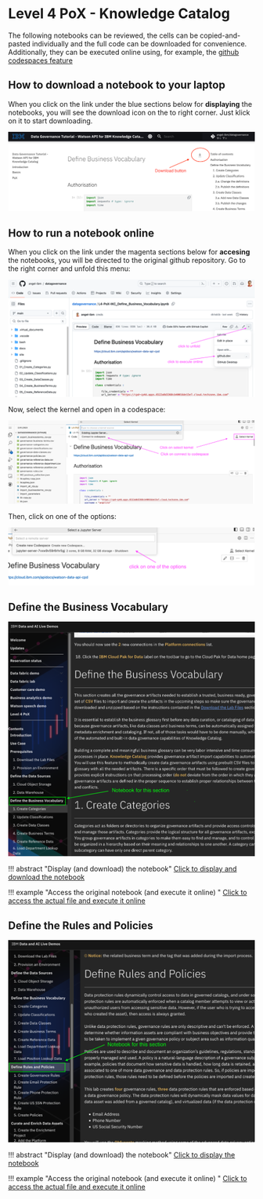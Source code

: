 # Level 4 PoX - Knowledge Catalog

The following notebooks can be reviewed, the cells can be copied-and-pasted individually and the full code can be downloaded for convenience. Additionally, they can be executed online using, for example, the [github codespaces feature](https://github.com/features/codespaces)

## How to download a notebook to your laptop  

When you click on the link under the blue sections below for **displaying** the notebooks, you will see the download icon on the to right corner. Just klick on it to start downloading.

![download button](../pictures/download.png)

## How to run a notebook online  

When you click on the link under the magenta sections below for **accesing** the notebooks, you will be directed to the original github repository. Go to the right corner and unfold this menu:

![open in github.dev](../pictures/codespace.png)

Now, select the kernel and open in a codespace:

![select kernel](../pictures/selectkernel.png)

Then, click on one of the options:

![options](../pictures/options.png)

## Define the Business Vocabulary  

![Business Vocabulary](../pictures/businessvocabulary.png)

!!! abstract "Display (and download) the notebook"
[Click to display and download the notebook](./Define_Business_Vocabulary.ipynb)

!!! example "Access the original notebook (and execute it online) "
[Click to access the actual file and execute it online](https://github.com/angel-ibm/datagovernance/blob/main/L4-PoX-IKC_Define_Business_Vocabulary.ipynb
)

## Define the Rules and Policies  

![Rules and Policies](../pictures/rulesandpolicies.png)

!!! abstract "Display (and download) the notebook"
[Click to display the notebook](./Define_Rules_and_Policies.ipynb)

!!! example "Access the original notebook (and execute it online) "
[Click to access the actual file and execute it online](https://github.com/angel-ibm/datagovernance/blob/main/L4-PoX-IKC_Define_Rules_and_Policies.ipynb)
